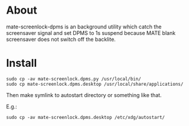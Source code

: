 # About
mate-screenlock-dpms is an background utility which catch the screensaver signal and set DPMS to 1s suspend because MATE blank screensaver does not switch off the backlite.

# Install
```console
sudo cp -av mate-screenlock.dpms.py /usr/local/bin/
sudo cp mate-screenlock.dpms.desktop /usr/local/share/applications/
```
Then make symlink to autostart directory or something like that.

E.g.:
```console
sudo cp -av mate-screenlock.dpms.desktop /etc/xdg/autostart/
```
